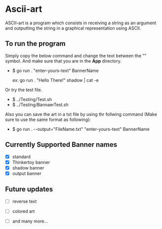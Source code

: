 # Ascii-art
ASCII-art is a program which consists in receiving a string as an argument and outputting the string in a graphical representation using ASCII.

## To run the program
Simply copy the below command and change the text between the "" symbol. And make sure that you are in the **App** directory.

- $ go run . "enter-yours-text" BannerName

    ex: go run . "Hello There!" shadow | cat -e

Or try the test file.
- $ ../Testing/Test.sh
- $ ../Testing/BannaerTest.sh

Also you can save the art in a txt file by using thr follwing command (Make sure to use the same format as following):
- $ go run . --output="FileName.txt" "enter-yours-text" BannerName

## Currently Supported Banner names
- [x] standard
- [x] Thinkertoy banner
- [x] shadow banner
- [x] output banner

## Future updates 
- [ ] reverse text
- [ ] colored art
- [ ] and many more...


